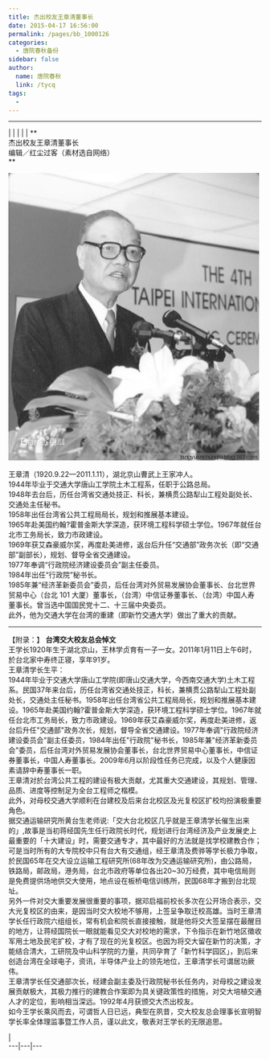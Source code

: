 ```yaml
---
title: 杰出校友王章清董事长
date: 2015-04-17 16:56:00
permalink: /pages/bb_1000126
categories: 
  - 唐院春秋备份
sidebar: false
author: 
  name: 唐院春秋
  link: /tycq
tags: 
  - 
---
```


* * *

  
|  |  |  |  |  **  
杰出校友王章清董事长  
编辑／红尘过客（素材选自网络）  
**

![](/pic/img0.ph.126.net_1ZX5tNyxs9hI24BWo3D_aA==_6630535602071247294.jpg)

  
王章清（1920.9.22—2011.1.11），湖北京山曹武上王家冲人。  
1944年毕业于交通大学唐山工学院土木工程系，任职于公路总局。  
1948年去台后，历任台湾省交通处技正、科长，兼横贯公路犁山工程处副处长、交通处主任秘书。  
1958年出任台湾省公共工程局局长，规划和推展基本建设。  
1965年赴美国约翰?霍普金斯大学深造，获环境工程科学硕士学位。1967年就任台北市工务局长，致力市政建设。  
1969年获艾森豪威尔奖，再度赴美进修，返台后升任“交通部”政务次长（即“交通部”副部长），规划、督导全省交通建设。  
1977年奉调“行政院经济建设委员会”副主任委员。  
1984年出任“行政院”秘书长。  
1985年兼“经济革新委员会”委员，后任台湾对外贸易发展协会董事长、台北世界贸易中心（台北 101
大厦）董事长，（台湾）中信证券董事长、（台湾）中国人寿董事长。曾当选中国国民党十二、十三届中央委员。  
此外，他为交通大学在台湾的重建（即新竹交通大学）做出了重大的贡献。

* * *

  
【附录：】 **台湾交大校友总会悼文**  
王学长1920年生于湖北京山，王林学贞育有一子一女。2011年1月11日上午6时，於台北家中寿终正寝，享年91岁。  
王章清学长生平：  
1944年毕业于交通大学唐山工学院(即唐山交通大学，今西南交通大学)土木工程系。民国37年来台后，历任台湾省交通处技正，科长，兼横贯公路犁山工程处副处长，交通处主任秘书。1958年出任台湾省公共工程局局长，规划和推展基本建设。1965年赴美国约翰?霍普金斯大学深造，获环境工程科学硕士学位。1967年就任台北市工务局长，致力市政建设。1969年获艾森豪威尔奖，再度赴美进修，返台后升任"交通部"政务次长，规划，督导全省交通建设。1977年奉调"行政院经济建设委员会"副主任委员，1984年出任"行政院"秘书长，1985年兼"经济革新委员会"委员，后任台湾对外贸易发展协会董事长，台北世界贸易中心董事长，中信证券董事长，中国人寿董事长。2009年6月以阶段性任务已完成，以及个人健康因素请辞中寿董事长一职。  
王章清对於台湾公共工程的建设有极大贡献，尤其重大交通建设，其规划、管理、品质、进度等控制足为全台工程师之楷模。  
此外，对母校交通大学顺利在台建校及后来台北校区及光复校区扩校均扮演极重要角色。  
据交通运输研究所黄台生老师说:「交大台北校区几乎就是王章清学长催生出来的」,故事是当初蒋经国先生任行政院长时代，规划进行台湾经济及产业发展史上最重要的「十大建设」时，需要交通专才，其中最好的方法就是找学校建教合作；可是当时所有的大专院校中只有台大有交通组，经王章清及费骅等学长极力争取，於民国65年在交大设立运输工程研究所(68年改为交通运输研究所)，由公路局，铁路局，邮政局，港务局，台北市政府等单位各出20~30万经费，其中电信局则是免费提供场地供交大使用，地点设在板桥电信训练所，民国68年才搬到台北现址。  
另外一件对交大重要发展很重要的事项，据邓启福前校长多次在公开场合表示，交大光复校区的由来，是因当时交大校地不够用，上签呈争取迁校高雄。当时王章清学长任行政院六组组长，常有机会和院长直接接触，就是他将交大签呈摆在最醒目的地方，让蒋经国院长一眼就能看见交大对校地的需求，下令指示在新竹地区徵收军用土地及民宅扩校，才有了现在的光复校区。也因为将交大留在新竹的决策，才能结合清大，工研院及中山科学院的力量，共同孕育了「新竹科学园区」，到后来创造台湾在全球电子，资讯，半导体产业上的领先地位，王章清学长可谓居功厥伟。  
王章清学长任交通部次长，经建会副主委及行政院秘书长任务内，对母校之建设发展贡献极大，其极力推行的建教合作案即为具关键政策性的措施，对交大培植交通人才的定位，影响相当深远。1992年4月获颁交大杰出校友。  
如今王学长乘风而去，可谓哲人日已远，典型在夙昔，交大校友总会理事长宣明智学长率全体理监事暨工作人员，谨以此文，敬表对王学长的无限追思。  
  
  
  
|  
---|---|---
